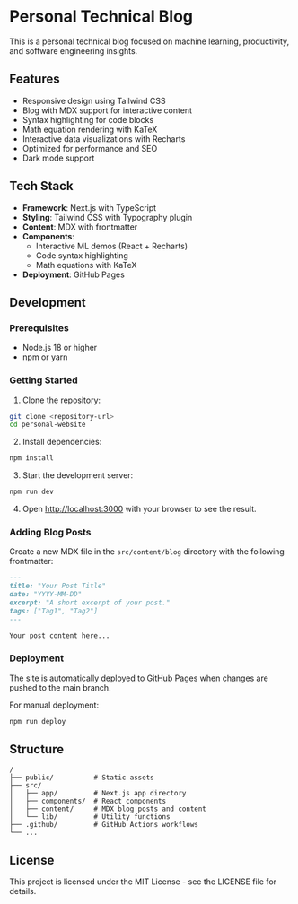# Personal Technical Blog

This is a personal technical blog focused on machine learning, productivity, and software engineering insights.

## Features

- Responsive design using Tailwind CSS
- Blog with MDX support for interactive content
- Syntax highlighting for code blocks
- Math equation rendering with KaTeX
- Interactive data visualizations with Recharts
- Optimized for performance and SEO
- Dark mode support

## Tech Stack

- **Framework**: Next.js with TypeScript
- **Styling**: Tailwind CSS with Typography plugin
- **Content**: MDX with frontmatter
- **Components**: 
  - Interactive ML demos (React + Recharts)
  - Code syntax highlighting
  - Math equations with KaTeX
- **Deployment**: GitHub Pages

## Development

### Prerequisites

- Node.js 18 or higher
- npm or yarn

### Getting Started

1. Clone the repository:

```bash
git clone <repository-url>
cd personal-website
```

2. Install dependencies:

```bash
npm install
```

3. Start the development server:

```bash
npm run dev
```

4. Open [http://localhost:3000](http://localhost:3000) with your browser to see the result.

### Adding Blog Posts

Create a new MDX file in the `src/content/blog` directory with the following frontmatter:

```markdown
---
title: "Your Post Title"
date: "YYYY-MM-DD"
excerpt: "A short excerpt of your post."
tags: ["Tag1", "Tag2"]
---

Your post content here...
```

### Deployment

The site is automatically deployed to GitHub Pages when changes are pushed to the main branch.

For manual deployment:

```bash
npm run deploy
```

## Structure

```
/
├── public/          # Static assets
├── src/
│   ├── app/         # Next.js app directory
│   ├── components/  # React components
│   ├── content/     # MDX blog posts and content
│   └── lib/         # Utility functions
├── .github/         # GitHub Actions workflows
└── ...
```

## License

This project is licensed under the MIT License - see the LICENSE file for details.
